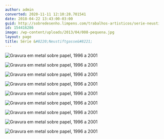 ```yaml
---
author: admin
converted: 2020-11-11 12:10:28.701541
date: 2018-04-22 13:43:00-03:00
guid: http://sobredesenho.limpens.com/trabalhos-artisticos/serie-neustiftgasse/
id: 154416286
image: /wp-content/uploads/2013/04/008-pequena.jpg
layout: page
title: Série &#8220;Neustiftgasse&#8221;
---
```


![](009-pequena.jpg "Gravura em metal sobre papel, 1996 a 2001")

![](008-pequena.jpg "Gravura em metal sobre papel, 1996 a 2001")

![](007-pequena.jpg "Gravura em metal sobre papel, 1996 a 2001")

![](006-pequena.jpg "Gravura em metal sobre papel, 1996 a 2001")

![](005-pequena.jpg "Gravura em metal sobre papel, 1996 a 2001")

![](004-pequena.jpg "Gravura em metal sobre papel, 1996 a 2001")

![](003-pequena.jpg "Gravura em metal sobre papel, 1996 a 2001")

![](002-pequena.jpg "Gravura em metal sobre papel, 1996 a 2001")

![](001-pequena.jpg "Gravura em metal sobre papel, 1996 a 2001")

